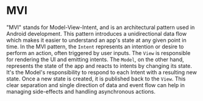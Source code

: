 # MVI

"MVI" stands for Model-View-Intent, and is an architectural pattern used in Android development. This pattern introduces a unidirectional data flow which makes it easier to understand an app's state at any given point in time. In the MVI pattern, the `Intent` represents an intention or desire to perform an action, often triggered by user inputs. The `View` is responsible for rendering the UI and emitting intents. The `Model`, on the other hand, represents the state of the app and reacts to intents by changing its state. It's the Model's responsibility to respond to each Intent with a resulting new state. Once a new state is created, it is published back to the `View`. This clear separation and single direction of data and event flow can help in managing side-effects and handling asynchronous actions.